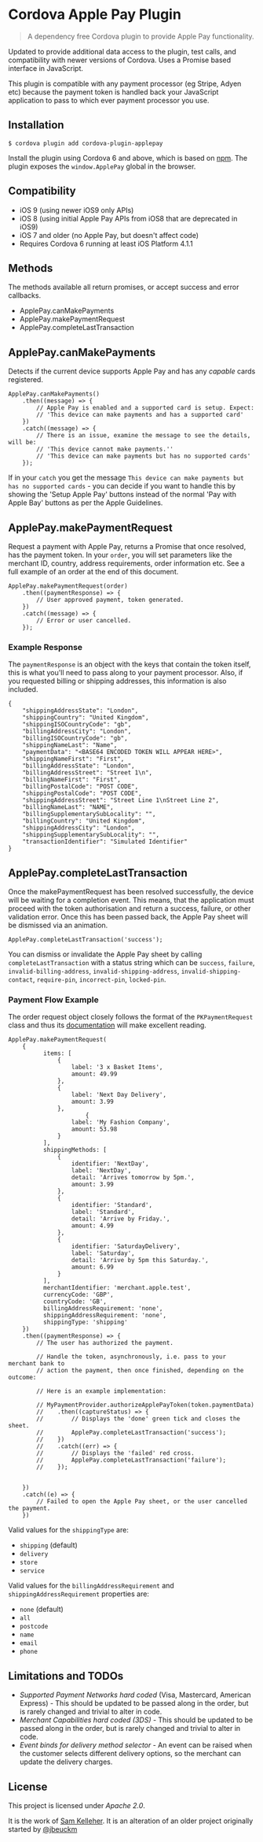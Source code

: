 # Cordova Apple Pay Plugin
> A dependency free Cordova plugin to provide Apple Pay functionality.

Updated to provide additional data access to the plugin, test calls, and compatibility
with newer versions of Cordova. Uses a Promise based interface in JavaScript.

This plugin is compatible with any payment processor (eg Stripe, Adyen etc) because
the payment token is handled back your JavaScript application to pass to which ever payment
processor you use.

## Installation
```
$ cordova plugin add cordova-plugin-applepay
```

Install the plugin using Cordova 6 and above, which is based on [npm](https://www.npmjs.com/package/cordova-plugin-applepay). The plugin
exposes the `window.ApplePay` global in the browser.


## Compatibility

- iOS 9 (using newer iOS9 only APIs)
- iOS 8 (using initial Apple Pay APIs from iOS8 that are deprecated in iOS9)
- iOS 7 and older (no Apple Pay, but doesn't affect code)
- Requires Cordova 6 running at least iOS Platform 4.1.1

## Methods
The methods available all return promises, or accept success and error callbacks.
- ApplePay.canMakePayments
- ApplePay.makePaymentRequest
- ApplePay.completeLastTransaction

## ApplePay.canMakePayments
Detects if the current device supports Apple Pay and has any *capable* cards registered.

```
ApplePay.canMakePayments()
    .then((message) => {
        // Apple Pay is enabled and a supported card is setup. Expect:
        // 'This device can make payments and has a supported card'
    })
    .catch((message) => {
        // There is an issue, examine the message to see the details, will be:
        // 'This device cannot make payments.''
        // 'This device can make payments but has no supported cards'
    });
```

If in your `catch` you get the message `This device can make payments but has no supported cards` - you can decide if you want to handle this by showing the 'Setup Apple Pay' buttons instead of the
normal 'Pay with Apple Bay' buttons as per the Apple Guidelines.

## ApplePay.makePaymentRequest
Request a payment with Apple Pay, returns a Promise that once resolved, has the payment token.
In your `order`, you will set parameters like the merchant ID, country, address requirements,
order information etc. See a full example of an order at the end of this document.

```
ApplePay.makePaymentRequest(order)
    .then((paymentResponse) => {
        // User approved payment, token generated.
    })
    .catch((message) => {
        // Error or user cancelled.
    });
```

### Example Response

The `paymentResponse` is an object with the keys that contain the token itself,
this is what you'll need to pass along to your payment processor. Also, if you requested
billing or shipping addresses, this information is also included.

```
{
    "shippingAddressState": "London",
    "shippingCountry": "United Kingdom",
    "shippingISOCountryCode": "gb",
    "billingAddressCity": "London",
    "billingISOCountryCode": "gb",
    "shippingNameLast": "Name",
    "paymentData": "<BASE64 ENCODED TOKEN WILL APPEAR HERE>",
    "shippingNameFirst": "First",
    "billingAddressState": "London",
    "billingAddressStreet": "Street 1\n",
    "billingNameFirst": "First",
    "billingPostalCode": "POST CODE",
    "shippingPostalCode": "POST CODE",
    "shippingAddressStreet": "Street Line 1\nStreet Line 2",
    "billingNameLast": "NAME",
    "billingSupplementarySubLocality": "",
    "billingCountry": "United Kingdom",
    "shippingAddressCity": "London",
    "shippingSupplementarySubLocality": "",
    "transactionIdentifier": "Simulated Identifier"
}
```

## ApplePay.completeLastTransaction
Once the makePaymentRequest has been resolved successfully, the device will be waiting for a completion event.
This means, that the application must proceed with the token authorisation and return a success, failure, or other validation error. Once this has been passed back, the Apple Pay sheet will be dismissed via an animation.

```
ApplePay.completeLastTransaction('success');
```

You can dismiss or invalidate the Apple Pay sheet by calling `completeLastTransaction` with a status string which can be `success`, `failure`, `invalid-billing-address`, `invalid-shipping-address`, `invalid-shipping-contact`, `require-pin`, `incorrect-pin`, `locked-pin`.

### Payment Flow Example

The order request object closely follows the format of the `PKPaymentRequest` class and thus its [documentation](https://developer.apple.com/library/ios/documentation/PassKit/Reference/PKPaymentRequest_Ref/index.html#//apple_ref/occ/cl/PKPaymentRequest) will make excellent reading.

```
ApplePay.makePaymentRequest(
    {
          items: [
              {
                  label: '3 x Basket Items',
                  amount: 49.99
              },
              {
                  label: 'Next Day Delivery',
                  amount: 3.99
              },
                      {
                  label: 'My Fashion Company',
                  amount: 53.98
              }
          ],
          shippingMethods: [
              {
                  identifier: 'NextDay',
                  label: 'NextDay',
                  detail: 'Arrives tomorrow by 5pm.',
                  amount: 3.99
              },
              {
                  identifier: 'Standard',
                  label: 'Standard',
                  detail: 'Arrive by Friday.',
                  amount: 4.99
              },
              {
                  identifier: 'SaturdayDelivery',
                  label: 'Saturday',
                  detail: 'Arrive by 5pm this Saturday.',
                  amount: 6.99
              }
          ],
          merchantIdentifier: 'merchant.apple.test',
          currencyCode: 'GBP',
          countryCode: 'GB',
          billingAddressRequirement: 'none',
          shippingAddressRequirement: 'none',
          shippingType: 'shipping'
    })
    .then((paymentResponse) => {
        // The user has authorized the payment.

        // Handle the token, asynchronously, i.e. pass to your merchant bank to
        // action the payment, then once finished, depending on the outcome:

        // Here is an example implementation:

        // MyPaymentProvider.authorizeApplePayToken(token.paymentData)
        //    .then((captureStatus) => {
        //        // Displays the 'done' green tick and closes the sheet.
        //        ApplePay.completeLastTransaction('success');
        //    })
        //    .catch((err) => {
        //        // Displays the 'failed' red cross.
        //        ApplePay.completeLastTransaction('failure');
        //    });


    })
    .catch((e) => {
        // Failed to open the Apple Pay sheet, or the user cancelled the payment.
    })
```

Valid values for the `shippingType` are:

 * `shipping` (default)
 * `delivery`
 * `store`
 * `service`

Valid values for the `billingAddressRequirement` and `shippingAddressRequirement`
properties are:

 * `none` (default)
 * `all`
 * `postcode`
 * `name`
 * `email`
 * `phone`

## Limitations and TODOs
* *Supported Payment Networks hard coded* (Visa, Mastercard, American Express) - This should be updated to be passed along in the order, but is rarely changed and trivial to alter in code.
* *Merchant Capabilities hard coded (3DS)* - This should be updated to be passed along in the order, but is rarely changed and trivial to alter in code.
* *Event binds for delivery method selector* - An event can be raised when the customer
selects different delivery options, so the merchant can update the delivery charges.

## License

This project is licensed under *Apache 2.0*.

It is the work of [Sam Kelleher](https://samkelleher.com/). It is an alteration of an older project originally started by [@jbeuckm](https://github.com/jbeuckm)
